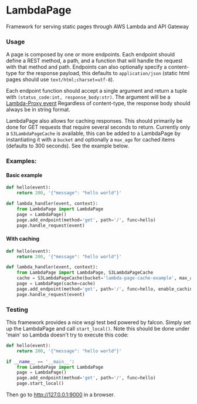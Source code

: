 # LambdaPage
Framework for serving static pages through AWS Lambda and API Gateway

### Usage
A page is composed by one or more endpoints. Each endpoint should define a REST method, a path, and a function
that will handle the request with that method and path. Endpoints can also optionally specify a content-type for
the response payload, this defaults to `application/json` (static html pages should use `text/html;charset=utf-8`).

Each endpoint function should accept a single argument and return a tuple with `(status_code:int, response_body:str)`.
The argument will be a [Lambda-Proxy event](https://serverless.com/framework/docs/providers/aws/events/apigateway/#example-lambda-proxy-event-default)
Regardless of content-type, the response body should always be in string format.

LambdaPage also allows for caching responses. This should primarily be done for GET requests that require several seconds
to return. Currently only a `S3LambdaPageCache` is available, this can be added to a LambdaPage by instantiating it with
a `bucket` and optionally a `max_age` for cached items (defaults to 300 seconds). See the example below.

### Examples:
#### Basic example
```python
def hello(event):
    return 200, '{"message": "hello world"}'

def lambda_handler(event, context):
    from LambdaPage import LambdaPage
    page = LambdaPage()
    page.add_endpoint(method='get', path='/', func=hello)
    page.handle_request(event)
```

#### With caching
```python
def hello(event):
    return 200, '{"message": "hello world"}'

def lambda_handler(event, context):
    from LambdaPage import LambdaPage, S3LambdaPageCache
    cache = S3LambdaPageCache(bucket='lambda-page-cache-example', max_age=300)
    page = LambdaPage(cache=cache)
    page.add_endpoint(method='get', path='/', func=hello, enable_caching=True)
    page.handle_request(event)
```


### Testing
This framework provides a nice wsgi test bed powered by falcon. Simply set up the LambdaPage and call `start_local()`.
Note this should be done under 'main' so Lambda doesn't try to execute this code:

```python
def hello(event):
    return 200, '{"message": "hello world"}'

if __name__ == '__main__':
    from LambdaPage import LambdaPage
    page = LambdaPage()
    page.add_endpoint(method='get', path='/', func=hello)
    page.start_local()
```
Then go to http://127.0.0.1:9000 in a browser.
